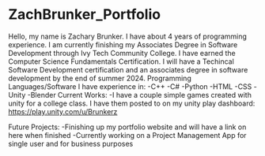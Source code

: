 # ZachBrunker_Portfolio
Hello, my name is Zachary Brunker. I have about 4 years of programming experience. I am currently finishing my Associates Degree in Software Development through Ivy Tech Community College. I have earned the Computer Science Fundamentals Certification. I will have a Techincal Software Development certification and an associates degree in software development by the end of summer 2024.
Programming Languages/Software I have experience in:
    -C++
    -C#
    -Python
    -HTML
    -CSS
    -Unity
    -Blender
Current Works:
    -I have a couple simple games created with unity for a  college class. I have them posted to on my unity play dashboard:         https://play.unity.com/u/Brunkerz

Future Projects:
    -Finishing up my portfolio website and will have a link on here when finished
    -Currently working on a Project Management App for single user and for business purposes
